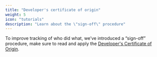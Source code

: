 ```yaml
---
title: "Developer's certificate of origin"
weight: 5
icon: "tutorials"
description: "Learn about the \"sign-off\" procedure"
---
```


To improve tracking of who did what, we’ve introduced a “sign-off” procedure,
make sure to read and apply the
[Developer's Certificate of Origin](https://docs.cilium.io/en/stable/contributing/development/contributing_guide/#developer-s-certificate-of-origin).

